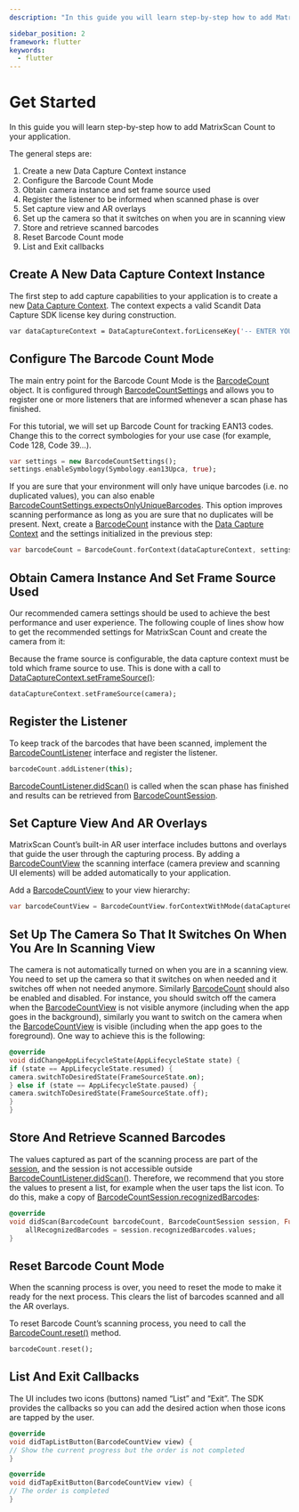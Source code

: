 ```yaml
---
description: "In this guide you will learn step-by-step how to add MatrixScan Count to your application.                                                                                     "

sidebar_position: 2
framework: flutter
keywords:
  - flutter
---
```


# Get Started

In this guide you will learn step-by-step how to add MatrixScan Count to your application.

The general steps are:

1. Create a new Data Capture Context instance
2. Configure the Barcode Count Mode
3. Obtain camera instance and set frame source used
4. Register the listener to be informed when scanned phase is over
5. Set capture view and AR overlays
6. Set up the camera so that it switches on when you are in scanning view
7. Store and retrieve scanned barcodes
8. Reset Barcode Count mode
9. List and Exit callbacks

## Create A New Data Capture Context Instance

The first step to add capture capabilities to your application is to create a new [Data Capture Context](https://docs.scandit.com/data-capture-sdk/flutter/core/api/data-capture-context.html#class-scandit.datacapture.core.DataCaptureContext). The context expects a valid Scandit Data Capture SDK license key during construction.

```sh
var dataCaptureContext = DataCaptureContext.forLicenseKey('-- ENTER YOUR SCANDIT LICENSE KEY HERE --');
```

## Configure The Barcode Count Mode

The main entry point for the Barcode Count Mode is the [BarcodeCount](https://docs.scandit.com/data-capture-sdk/flutter/barcode-capture/api/barcode-count.html#class-scandit.datacapture.barcode.count.BarcodeCount) object. It is configured through [BarcodeCountSettings](https://docs.scandit.com/data-capture-sdk/flutter/barcode-capture/api/barcode-count-settings.html#class-scandit.datacapture.barcode.count.BarcodeCountSettings) and allows you to register one or more listeners that are informed whenever a scan phase has finished.

For this tutorial, we will set up Barcode Count for tracking EAN13 codes. Change this to the correct symbologies for your use case (for example, Code 128, Code 39…).

```dart
var settings = new BarcodeCountSettings();
settings.enableSymbology(Symbology.ean13Upca, true);
```

If you are sure that your environment will only have unique barcodes (i.e. no duplicated values), you can also enable [BarcodeCountSettings.expectsOnlyUniqueBarcodes](https://docs.scandit.com/data-capture-sdk/flutter/barcode-capture/api/barcode-count-settings.html#property-scandit.datacapture.barcode.count.BarcodeCountSettings.ExpectsOnlyUniqueBarcodes). This option improves scanning performance as long as you are sure that no duplicates will be present. Next, create a
[BarcodeCount](https://docs.scandit.com/data-capture-sdk/flutter/barcode-capture/api/barcode-count.html#class-scandit.datacapture.barcode.count.BarcodeCount) instance with the [Data Capture Context](https://docs.scandit.com/data-capture-sdk/flutter/core/api/data-capture-context.html#class-scandit.datacapture.core.DataCaptureContext) and the settings initialized in the previous step:

```dart
var barcodeCount = BarcodeCount.forContext(dataCaptureContext, settings);
```

## Obtain Camera Instance And Set Frame Source Used

Our recommended camera settings should be used to achieve the best performance and user experience. The following couple of lines show how to get the recommended settings for MatrixScan Count and create the camera from it:

Because the frame source is configurable, the data capture context must be told which frame source to use. This is done with a call to [DataCaptureContext.setFrameSource()](https://docs.scandit.com/data-capture-sdk/flutter/core/api/data-capture-context.html#method-scandit.datacapture.core.DataCaptureContext.SetFrameSourceAsync):

```dart
dataCaptureContext.setFrameSource(camera);
```

## Register the Listener

To keep track of the barcodes that have been scanned, implement the [BarcodeCountListener](https://docs.scandit.com/data-capture-sdk/flutter/barcode-capture/api/barcode-count-listener.html#interface-scandit.datacapture.barcode.count.IBarcodeCountListener) interface and register the listener.

```dart
barcodeCount.addListener(this);
```

[BarcodeCountListener.didScan()](https://docs.scandit.com/data-capture-sdk/flutter/barcode-capture/api/barcode-count-listener.html#method-scandit.datacapture.barcode.count.IBarcodeCountListener.OnScan) is called when the scan phase has finished and results can be retrieved from [BarcodeCountSession](https://docs.scandit.com/data-capture-sdk/flutter/barcode-capture/api/barcode-count-session.html#class-scandit.datacapture.barcode.count.BarcodeCountSession).

## Set Capture View And AR Overlays

MatrixScan Count’s built-in AR user interface includes buttons and overlays that guide the user through the capturing process. By adding a [BarcodeCountView](https://docs.scandit.com/data-capture-sdk/flutter/barcode-capture/api/ui/barcode-count-view.html#class-scandit.datacapture.barcode.count.ui.BarcodeCountView) the scanning interface (camera preview and scanning UI elements) will be added automatically to your application.

Add a [BarcodeCountView](https://docs.scandit.com/data-capture-sdk/flutter/barcode-capture/api/ui/barcode-count-view.html#class-scandit.datacapture.barcode.count.ui.BarcodeCountView) to your view hierarchy:

```dart
var barcodeCountView = BarcodeCountView.forContextWithMode(dataCaptureContext, barcodeCount);
```

## Set Up The Camera So That It Switches On When You Are In Scanning View

The camera is not automatically turned on when you are in a scanning view. You need to set up the camera so that it switches on when needed and it switches off when not needed anymore. Similarly [BarcodeCount](https://docs.scandit.com/data-capture-sdk/flutter/barcode-capture/api/barcode-count.html#class-scandit.datacapture.barcode.count.BarcodeCount) should also be enabled and disabled. For instance, you should switch off the camera when the [BarcodeCountView](https://docs.scandit.com/data-capture-sdk/flutter/barcode-capture/api/ui/barcode-count-view.html#class-scandit.datacapture.barcode.count.ui.BarcodeCountView) is not visible anymore (including when the app goes in the background), similarly you want to switch on the camera when the [BarcodeCountView](https://docs.scandit.com/data-capture-sdk/flutter/barcode-capture/api/ui/barcode-count-view.html#class-scandit.datacapture.barcode.count.ui.BarcodeCountView) is visible (including when the app goes to the foreground). One way to achieve this is the following:

```dart
@override
void didChangeAppLifecycleState(AppLifecycleState state) {
if (state == AppLifecycleState.resumed) {
camera.switchToDesiredState(FrameSourceState.on);
} else if (state == AppLifecycleState.paused) {
camera.switchToDesiredState(FrameSourceState.off);
}
}
```

## Store And Retrieve Scanned Barcodes

The values captured as part of the scanning process are part of the [session](https://docs.scandit.com/data-capture-sdk/flutter/barcode-capture/api/barcode-count-session.html#class-scandit.datacapture.barcode.count.BarcodeCountSession), and the session is not accessible outside [BarcodeCountListener.didScan()](https://docs.scandit.com/data-capture-sdk/flutter/barcode-capture/api/barcode-count-listener.html#method-scandit.datacapture.barcode.count.IBarcodeCountListener.OnScan). Therefore, we recommend that you store the values to present a list, for example when the user taps the list icon. To do this, make a copy of [BarcodeCountSession.recognizedBarcodes](https://docs.scandit.com/data-capture-sdk/flutter/barcode-capture/api/barcode-count-session.html#property-scandit.datacapture.barcode.count.BarcodeCountSession.RecognizedBarcodes):

```dart
@override
void didScan(BarcodeCount barcodeCount, BarcodeCountSession session, Future<FrameData> Function() getFrameData) {
	allRecognizedBarcodes = session.recognizedBarcodes.values;
}
```

## Reset Barcode Count Mode

When the scanning process is over, you need to reset the mode to make it ready for the next process. This clears the list of barcodes scanned and all the AR overlays.

To reset Barcode Count’s scanning process, you need to call the [BarcodeCount.reset()](https://docs.scandit.com/data-capture-sdk/flutter/barcode-capture/api/barcode-count.html#method-scandit.datacapture.barcode.count.BarcodeCount.Reset) method.

```dart
barcodeCount.reset();
```

## List And Exit Callbacks

The UI includes two icons (buttons) named “List” and “Exit”. The SDK provides the callbacks so you can add the desired action when those icons are tapped by the user.

```dart
@override
void didTapListButton(BarcodeCountView view) {
// Show the current progress but the order is not completed
}

@override
void didTapExitButton(BarcodeCountView view) {
// The order is completed
}
```
